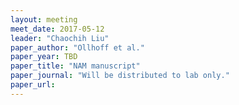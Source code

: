 ```yaml
---
layout: meeting
meet_date: 2017-05-12
leader: "Chaochih Liu"
paper_author: "Ollhoff et al."
paper_year: TBD
paper_title: "NAM manuscript"
paper_journal: "Will be distributed to lab only."
paper_url:
---
```


